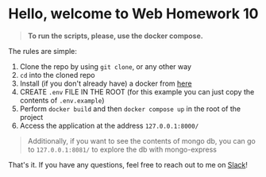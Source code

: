 # Hello, welcome to Web Homework 10


>**To run the scripts, please, use the docker compose.**

The rules are simple:

1. Clone the repo by using `git clone`, or any other way
2. `cd` into the cloned repo
3. Install (if you don't already have) a docker from [here](https://docs.docker.com/engine/install/)
4. CREATE `.env` FILE IN THE ROOT (for this example you can just copy the contents of `.env.example`)
5. Perform `docker build` and then `docker compose up` in the root of the project
6. Access the application at the address `127.0.0.1:8000/`

> Additionally, if you want to see the contents of mongo db, you can go to `127.0.0.1:8081/` to explore the db with mongo-express

That's it. If you have any questions, feel free to reach out to me on [Slack](https://python25softw-jvd6587.slack.com/team/U073TRZ7TBP)!